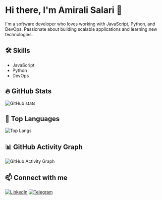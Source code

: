# Hi there, I'm Amirali Salari 👋

I'm a software developer who loves working with JavaScript, Python, and DevOps. Passionate about building scalable applications and learning new technologies.

## 🛠️ Skills
- JavaScript
- Python
- DevOps

## 🔥 GitHub Stats
![GitHub stats](https://github-readme-stats.vercel.app/api?username=Amirali-Salari&show_icons=true&theme=radical)

## 🚀 Top Languages
![Top Langs](https://github-readme-stats.vercel.app/api/top-langs/?username=Amirali-Salari&layout=compact&theme=radical)

## 📊 GitHub Activity Graph
![GitHub Activity Graph](https://github-readme-activity-graph.cyclic.app/graph?username=Amirali-Salari&theme=react-dark)

## 📫 Connect with me
[![LinkedIn](https://img.icons8.com/ios-filled/50/000000/linkedin.png)](www.linkedin.com/in/amiralisalar)
[![Telegram](https://img.icons8.com/ios-filled/50/000000/telegram-app.png)](https://t.me/Amirali_Salari)


<!--
**Amirali-Salari/Amirali-Salari** is a ✨ _special_ ✨ repository because its `README.md` (this file) appears on your GitHub profile.

Here are some ideas to get you started:

- 🔭 I’m currently working on ...
- 🌱 I’m currently learning ...
- 👯 I’m looking to collaborate on ...
- 🤔 I’m looking for help with ...
- 💬 Ask me about ...
- 📫 How to reach me: ...
- 😄 Pronouns: ...
- ⚡ Fun fact: ...
-->
